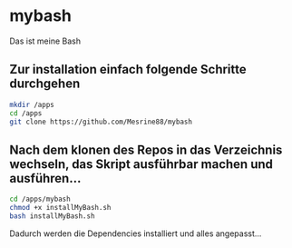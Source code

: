 # mybash
Das ist meine Bash

## Zur installation einfach folgende Schritte durchgehen

```bash
mkdir /apps
cd /apps
git clone https://github.com/Mesrine88/mybash
```
## Nach dem klonen des Repos in das Verzeichnis wechseln, das Skript ausführbar machen und ausführen...

```bash
cd /apps/mybash
chmod +x installMyBash.sh
bash installMyBash.sh
```
Dadurch werden die Dependencies installiert und alles angepasst...
